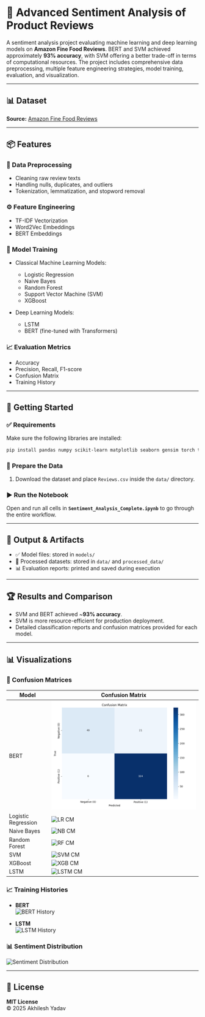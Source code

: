 # 🧠 Advanced Sentiment Analysis of Product Reviews

A sentiment analysis project evaluating machine learning and deep learning models on **Amazon Fine Food Reviews**. BERT and SVM achieved approximately **93% accuracy**, with SVM offering a better trade-off in terms of computational resources. The project includes comprehensive data preprocessing, multiple feature engineering strategies, model training, evaluation, and visualization.

---

## 📊 Dataset

**Source:** [Amazon Fine Food Reviews](https://www.kaggle.com/datasets/snap/amazon-fine-food-reviews)

---

## 📦 Features

### 🔄 Data Preprocessing
- Cleaning raw review texts  
- Handling nulls, duplicates, and outliers  
- Tokenization, lemmatization, and stopword removal  

### ⚙️ Feature Engineering
- TF-IDF Vectorization  
- Word2Vec Embeddings  
- BERT Embeddings  

### 🤖 Model Training
- Classical Machine Learning Models:
  - Logistic Regression  
  - Naive Bayes  
  - Random Forest  
  - Support Vector Machine (SVM)  
  - XGBoost  

- Deep Learning Models:
  - LSTM  
  - BERT (fine-tuned with Transformers)  

### 📈 Evaluation Metrics
- Accuracy  
- Precision, Recall, F1-score  
- Confusion Matrix  
- Training History  

---

## 🚀 Getting Started

### ✅ Requirements

Make sure the following libraries are installed:

```bash
pip install pandas numpy scikit-learn matplotlib seaborn gensim torch transformers xgboost joblib tqdm pillow
```

### 📁 Prepare the Data

1. Download the dataset and place `Reviews.csv` inside the `data/` directory.

### ▶️ Run the Notebook

Open and run all cells in **`Sentiment_Analysis_Complete.ipynb`** to go through the entire workflow.

---

## 📂 Output & Artifacts

- ✅ Model files: stored in `models/`  
- 📄 Processed datasets: stored in `data/` and `processed_data/`  
- 📊 Evaluation reports: printed and saved during execution  

---

## 🏆 Results and Comparison

- SVM and BERT achieved ~**93% accuracy**.  
- SVM is more resource-efficient for production deployment.  
- Detailed classification reports and confusion matrices provided for each model.

---

## 📊 Visualizations

### 🔀 Confusion Matrices
| Model | Confusion Matrix |
|-------|------------------|
| BERT | ![BERT CM](models/bert_cm.png) |
| Logistic Regression | ![LR CM](logistic_regression_cm.png) |
| Naive Bayes | ![NB CM](naive_bayes_cm.png) |
| Random Forest | ![RF CM](random_forest_cm.png) |
| SVM | ![SVM CM](svm_cm.png) |
| XGBoost | ![XGB CM](xgboost_cm.png) |
| LSTM | ![LSTM CM](lstm_cm.png) |

### 📈 Training Histories
- **BERT**  
  ![BERT History](bert_history.png)

- **LSTM**  
  ![LSTM History](lstm_history.png)

### 📊 Sentiment Distribution
![Sentiment Distribution](sentiment_distribution_pie.png)

---

## 📄 License

**MIT License**  
© 2025 Akhilesh Yadav
